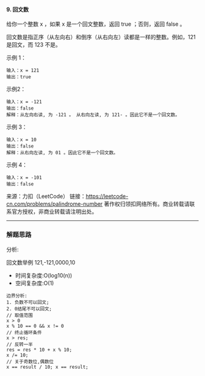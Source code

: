 #### 9. 回文数

给你一个整数 x ，如果 x 是一个回文整数，返回 true ；否则，返回 false 。

回文数是指正序（从左向右）和倒序（从右向左）读都是一样的整数。例如，121 是回文，而 123 不是。

示例 1：

```
输入：x = 121
输出：true
```

示例2：

```
输入：x = -121
输出：false
解释：从左向右读, 为 -121 。 从右向左读, 为 121- 。因此它不是一个回文数。
```

示例 3：

```
输入：x = 10
输出：false
解释：从右向左读, 为 01 。因此它不是一个回文数。
```

示例 4：

```
输入：x = -101
输出：false
```

来源：力扣（LeetCode） 链接：https://leetcode-cn.com/problems/palindrome-number
著作权归领扣网络所有。商业转载请联系官方授权，非商业转载请注明出处。

--- 

### 解题思路
分析: 

回文数举例 121,-121,0000,10

- 时间复杂度:O(log10(n))
- 空间复杂度:O(1)

```
边界分析: 
1. 负数不可以回文;
2. 0结尾不可以回文;
// 取值范围
x > 0
x % 10 == 0 && x != 0
// 终止循环条件
x > res;
// 反转一半
res = res * 10 + x % 10;
x /= 10;
// 关于奇数位,偶数位
x == result / 10; x == result; 
```